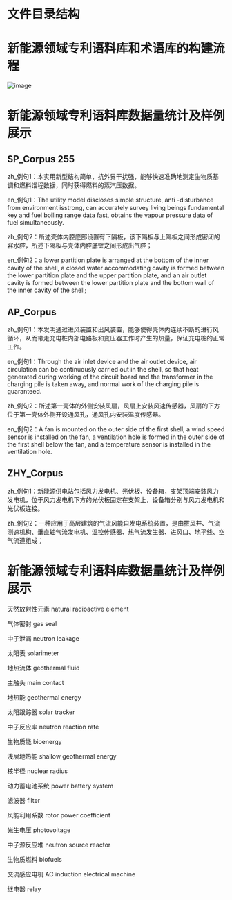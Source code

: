 # 文件目录结构


# 新能源领域专利语料库和术语库的构建流程 

![image](https://user-images.githubusercontent.com/25188382/121811356-c360e500-cc96-11eb-9171-93561dece8e5.png)


# 新能源领域专利语料库数据量统计及样例展示 

## SP_Corpus   255	

zh_例句1：本实用新型结构简单，抗外界干扰强，能够快速准确地测定生物质基调和燃料馏程数据，同时获得燃料的蒸汽压数据。	

en_例句1：The utility model discloses simple structure, anti -disturbance from environment isstrong, can accurately survey living beings fundamental key and fuel boiling range data fast, obtains the vapour pressure data of fuel simultaneously.

zh_例句2：所述壳体内腔底部设置有下隔板，该下隔板与上隔板之间形成密闭的容水腔，所述下隔板与壳体内腔底壁之间形成出气腔；	

en_例句2：a lower partition plate is arranged at the bottom of the inner cavity of the shell, a closed water accommodating cavity is formed between the lower partition plate and the upper partition plate, and an air outlet cavity is formed between the lower partition plate and the bottom wall of the inner cavity of the shell;

## AP_Corpus	

zh_例句1：本发明通过进风装置和出风装置，能够使得壳体内连续不断的进行风循环，从而带走充电桩内部电路板和变压器工作时产生的热量，保证充电桩的正常工作。	

en_例句1：Through the air inlet device and the air outlet device, air circulation can be continuously carried out in the shell, so that heat generated during working of the circuit board and the transformer in the charging pile is taken away, and normal work of the charging pile is guaranteed.

zh_例句2：所述第一壳体的外侧安装风扇，风扇上安装风速传感器，风扇的下方位于第一壳体外侧开设通风孔，通风孔内安装温度传感器。

en_例句2：A fan is mounted on the outer side of the first shell, a wind speed sensor is installed on the fan, a ventilation hole is formed in the outer side of the first shell below the fan, and a temperature sensor is installed in the ventilation hole.

## ZHY_Corpus	

zh_例句1：新能源供电站包括风力发电机、光伏板、设备箱，支架顶端安装风力发电机，位于风力发电机下方的光伏板固定在支架上，设备箱分别与风力发电机和光伏板连接。

zh_例句2：一种应用于高层建筑的气流风能自发电系统装置，是由拔风井、气流测速机构、垂直轴气流发电机、温控传感器、热气流发生器、进风口、地平线、空气流道组成；

# 新能源领域专利语料库数据量统计及样例展示 

天然放射性元素	natural radioactive element	

气体密封	gas seal

中子泄漏	neutron leakage	

太阳表	solarimeter

地热流体	geothermal fluid	

主触头	main contact

地热能	geothermal energy	

太阳跟踪器	solar tracker

中子反应率	neutron reaction rate	

生物质能	bioenergy

浅层地热能	shallow geothermal energy	

核半径	nuclear radius

动力蓄电池系统	power battery system	

滤波器	filter

风能利用系数	rotor power coefficient	

光生电压	photovoltage

中子源反应堆	neutron source reactor	

生物质燃料	biofuels

交流感应电机	AC induction electrical machine	

继电器	relay
